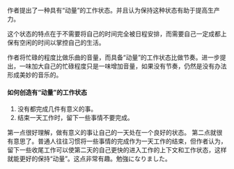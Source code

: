 作者提出了一种具有“动量”的工作状态。并且认为保持这种状态有助于提高生产力。

这个状态的特点在于不需要将自己的时间完全被日程安排，而需要自己一定成都上保有空闲的时间以掌控自己的生活。

作者将忙碌的程度比做乐曲的音量，而具备“动量”的工作状态比做节奏。进一步提出，一味加大自己的忙碌程度只是一味增加音量，如果没有节奏，仍然是没有办法形成美妙的音乐的。

#### 如何创造有“动量”的工作状态

1. 没有都完成几件有意义的事。
2. 结束一天工作时，留下一些事情不要完成。

第一点很好理解，做有意义的事让自己的一天处在一个良好的状态。
第二点就很有意思了。普通人往往习惯将一些事情的完成作为一天工作的结束，但作者认为，留下一些收尾工作可以使第二天的自己更快的进入工作的上下文和工作状态，这样就能更好的保持“动量”。这点非常有趣。勉強になりました。
